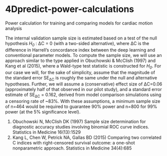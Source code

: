 # 4Dpredict-power-calculations
Power calculation for training and comparing models for cardiac motion analysis

The internal validation sample size is estimated based on a test of the null hypothesis *H<sub>0</sub>* : ΔC = 0 (with a two-sided alternative), where ΔC is the difference in Harrell’s concordance index between the deep learning and conventional parameter models. To compute the sample size, we will use an approach similar to the type applied in Obuchowski & McClish (1997) and Kang et al (2015), where a Wald-type test statistic is constructed for *H<sub>0</sub>*. For our case we will, for the sake of simplicity, assume that the magnitude of the standard error SE<sub>ΔC</sub> is roughly the same under the null and alternative hypotheses. Further, we will assume a (conservative) effect size of ΔC=0.06 (approximately half of that observed in our pilot study), and a standard error estimate of SE<sub>ΔC</sub> = 0.162, derived from model comparison simulations using a censoring rate of ~83%. With these assumptions, a minimum sample size of n=464 would be required to guarantee 90% power and n=800 for 99% power (at the 5% significance level). 

1.	Obuchowski N, McClish DK (1997) Sample size determination for diagnostic accuracy studies involving binomial ROC curve indices. Statistics in Medicine 16(13):1529
2.	Kang L, Chen W, Petrick NA, Gallas BD (2015) Comparing two correlated C indices with right-censored survival outcome: a one-shot nonparametric approach. Statistics in Medicine 34(4):685

